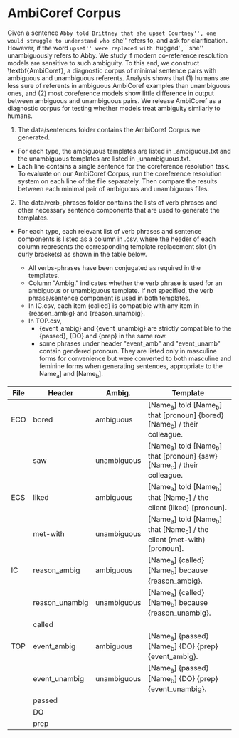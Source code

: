 # AmbiCoref Corpus

Given a sentence ``Abby told Brittney that she upset Courtney'', one would struggle to understand who ``she'' refers to, and ask for clarification. However, if the word ``upset'' were replaced with ``hugged'', ``she'' unambiguously refers to Abby. We study if modern co-reference resolution models are sensitive to such ambiguity.
To this end, we construct \textbf{AmbiCoref}, a diagnostic corpus of minimal sentence pairs with ambiguous and unambiguous referents.
Analysis shows that (1) humans are less sure of referents in ambiguous AmbiCoref examples than unambiguous ones, and (2) most coreference models show little difference in output between ambiguous and unambiguous pairs.
We release AmbiCoref as a diagnostic corpus for testing whether models treat ambiguity similarly to humans.
  

1. The data/sentences folder contains the AmbiCoref Corpus we generated. 
* For each type, the ambiguous templates are listed in <Type>_ambiguous.txt and the unambiguous templates are listed in <Type>_unambiguous.txt. 
* Each line contains a single sentence for the coreference resolution task. To evaluate on our AmbiCoref Corpus, run the coreference resolution system on each line of the file separately. Then compare the results between each minimal pair of ambiguous and unambiguous files.

2. The data/verb_phrases folder contains the lists of verb phrases and other necessary sentence components that are used to generate the templates. 
* For each type, each relevant list of verb phrases and sentence components is listed as a column in <Type>.csv, where the header of each column represents the corresponding template replacement slot (in curly brackets) as shown in the table below.
	* All verbs-phrases have been conjugated as required in the templates.
	* Column "Ambig." indicates whether the verb phrase is used for an ambiguous or unambiguous template. If not specified, the verb phrase/sentence component is used in both templates.
    * In IC.csv, each item {called} is compatible with any item in {reason_ambig} and {reason_unambig}.   
	* In TOP.csv,
        * {event_ambig} and {event_unambig} are strictly compatible to the {passed}, {DO} and {prep} in the same row.    
        * some phrases under header "event_amb" and "event_unamb" contain gendered pronoun. They are listed only in masculine forms for convenience but were converted to both masculine and feminine forms when generating sentences, appropriate to the Name<sub>a</sub>] and [Name<sub>b</sub>].

| File | Header         | Ambig.      | Template                                                                                                |
|------|----------------|-------------|---------------------------------------------------------------------------------------------------------|
| ECO  | bored          | ambiguous   | [Name<sub>a</sub>] told [Name<sub>b</sub>] that [pronoun] {bored} [Name<sub>c</sub>] / their colleague. |
|      | saw            | unambiguous | [Name<sub>a</sub>] told [Name<sub>b</sub>] that [pronoun] {saw} [Name<sub>c</sub>] / their colleague.   |
| ECS  | liked          | ambiguous   | [Name<sub>a</sub>] told [Name<sub>b</sub>] that [Name<sub>c</sub>] / the client {liked} [pronoun].      |
|      | met-with       | unambiguous | [Name<sub>a</sub>] told [Name<sub>b</sub>] that [Name<sub>c</sub>] / the client {met-with} [pronoun].   |
| IC   | reason_ambig   | ambiguous   | [Name<sub>a</sub>] {called} [Name<sub>b</sub>] because {reason_ambig}.                                  |
|      | reason_unambig | unambiguous | [Name<sub>a</sub>] {called} [Name<sub>b</sub>] because {reason_unambig}.                                |
|      | called         |             |                                                                                                         |
| TOP  | event_ambig    | ambiguous   | [Name<sub>a</sub>] {passed} [Name<sub>b</sub>] {DO} {prep} {event_ambig}.                               |
|      | event_unambig  | unambiguous | [Name<sub>a</sub>] {passed} [Name<sub>b</sub>] {DO} {prep} {event_unambig}.                             |
|      | passed         |             |                                                                                                         |
|      | DO             |             |                                                                                                         |
|      | prep           |             |                                                                                                         |


